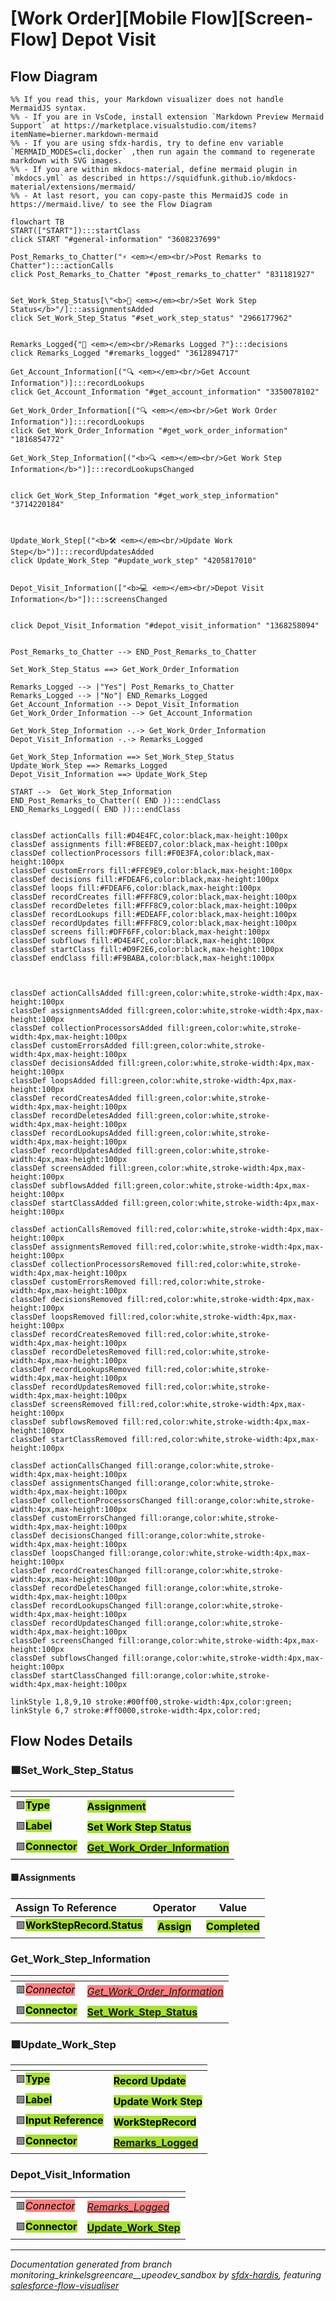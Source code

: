 # [Work Order][Mobile Flow][Screen-Flow] Depot Visit

## Flow Diagram

```mermaid
%% If you read this, your Markdown visualizer does not handle MermaidJS syntax.
%% - If you are in VsCode, install extension `Markdown Preview Mermaid Support` at https://marketplace.visualstudio.com/items?itemName=bierner.markdown-mermaid
%% - If you are using sfdx-hardis, try to define env variable `MERMAID_MODES=cli,docker` ,then run again the command to regenerate markdown with SVG images.
%% - If you are within mkdocs-material, define mermaid plugin in `mkdocs.yml` as described in https://squidfunk.github.io/mkdocs-material/extensions/mermaid/
%% - At last resort, you can copy-paste this MermaidJS code in https://mermaid.live/ to see the Flow Diagram

flowchart TB
START(["START"]):::startClass
click START "#general-information" "3608237699"

Post_Remarks_to_Chatter("⚡ <em></em><br/>Post Remarks to Chatter"):::actionCalls
click Post_Remarks_to_Chatter "#post_remarks_to_chatter" "831181927"


Set_Work_Step_Status[\"<b>🟰 <em></em><br/>Set Work Step Status</b>"/]:::assignmentsAdded
click Set_Work_Step_Status "#set_work_step_status" "2966177962"


Remarks_Logged{"🔀 <em></em><br/>Remarks Logged ?"}:::decisions
click Remarks_Logged "#remarks_logged" "3612894717"

Get_Account_Information[("🔍 <em></em><br/>Get Account Information")]:::recordLookups
click Get_Account_Information "#get_account_information" "3350078102"

Get_Work_Order_Information[("🔍 <em></em><br/>Get Work Order Information")]:::recordLookups
click Get_Work_Order_Information "#get_work_order_information" "1816854772"

Get_Work_Step_Information[("<b>🔍 <em></em><br/>Get Work Step Information</b>")]:::recordLookupsChanged


click Get_Work_Step_Information "#get_work_step_information" "3714220184"



Update_Work_Step[("<b>🛠️ <em></em><br/>Update Work Step</b>")]:::recordUpdatesAdded
click Update_Work_Step "#update_work_step" "4205817010"


Depot_Visit_Information(["<b>💻 <em></em><br/>Depot Visit Information</b>"]):::screensChanged


click Depot_Visit_Information "#depot_visit_information" "1368258094"


Post_Remarks_to_Chatter --> END_Post_Remarks_to_Chatter

Set_Work_Step_Status ==> Get_Work_Order_Information

Remarks_Logged --> |"Yes"| Post_Remarks_to_Chatter
Remarks_Logged --> |"No"| END_Remarks_Logged
Get_Account_Information --> Depot_Visit_Information
Get_Work_Order_Information --> Get_Account_Information

Get_Work_Step_Information -.-> Get_Work_Order_Information
Depot_Visit_Information -.-> Remarks_Logged

Get_Work_Step_Information ==> Set_Work_Step_Status
Update_Work_Step ==> Remarks_Logged
Depot_Visit_Information ==> Update_Work_Step

START -->  Get_Work_Step_Information
END_Post_Remarks_to_Chatter(( END )):::endClass
END_Remarks_Logged(( END )):::endClass


classDef actionCalls fill:#D4E4FC,color:black,max-height:100px
classDef assignments fill:#FBEED7,color:black,max-height:100px
classDef collectionProcessors fill:#F0E3FA,color:black,max-height:100px
classDef customErrors fill:#FFE9E9,color:black,max-height:100px
classDef decisions fill:#FDEAF6,color:black,max-height:100px
classDef loops fill:#FDEAF6,color:black,max-height:100px
classDef recordCreates fill:#FFF8C9,color:black,max-height:100px
classDef recordDeletes fill:#FFF8C9,color:black,max-height:100px
classDef recordLookups fill:#EDEAFF,color:black,max-height:100px
classDef recordUpdates fill:#FFF8C9,color:black,max-height:100px
classDef screens fill:#DFF6FF,color:black,max-height:100px
classDef subflows fill:#D4E4FC,color:black,max-height:100px
classDef startClass fill:#D9F2E6,color:black,max-height:100px
classDef endClass fill:#F9BABA,color:black,max-height:100px



classDef actionCallsAdded fill:green,color:white,stroke-width:4px,max-height:100px
classDef assignmentsAdded fill:green,color:white,stroke-width:4px,max-height:100px
classDef collectionProcessorsAdded fill:green,color:white,stroke-width:4px,max-height:100px
classDef customErrorsAdded fill:green,color:white,stroke-width:4px,max-height:100px
classDef decisionsAdded fill:green,color:white,stroke-width:4px,max-height:100px
classDef loopsAdded fill:green,color:white,stroke-width:4px,max-height:100px
classDef recordCreatesAdded fill:green,color:white,stroke-width:4px,max-height:100px
classDef recordDeletesAdded fill:green,color:white,stroke-width:4px,max-height:100px
classDef recordLookupsAdded fill:green,color:white,stroke-width:4px,max-height:100px
classDef recordUpdatesAdded fill:green,color:white,stroke-width:4px,max-height:100px
classDef screensAdded fill:green,color:white,stroke-width:4px,max-height:100px
classDef subflowsAdded fill:green,color:white,stroke-width:4px,max-height:100px
classDef startClassAdded fill:green,color:white,stroke-width:4px,max-height:100px

classDef actionCallsRemoved fill:red,color:white,stroke-width:4px,max-height:100px
classDef assignmentsRemoved fill:red,color:white,stroke-width:4px,max-height:100px
classDef collectionProcessorsRemoved fill:red,color:white,stroke-width:4px,max-height:100px
classDef customErrorsRemoved fill:red,color:white,stroke-width:4px,max-height:100px
classDef decisionsRemoved fill:red,color:white,stroke-width:4px,max-height:100px
classDef loopsRemoved fill:red,color:white,stroke-width:4px,max-height:100px
classDef recordCreatesRemoved fill:red,color:white,stroke-width:4px,max-height:100px
classDef recordDeletesRemoved fill:red,color:white,stroke-width:4px,max-height:100px
classDef recordLookupsRemoved fill:red,color:white,stroke-width:4px,max-height:100px
classDef recordUpdatesRemoved fill:red,color:white,stroke-width:4px,max-height:100px
classDef screensRemoved fill:red,color:white,stroke-width:4px,max-height:100px
classDef subflowsRemoved fill:red,color:white,stroke-width:4px,max-height:100px
classDef startClassRemoved fill:red,color:white,stroke-width:4px,max-height:100px

classDef actionCallsChanged fill:orange,color:white,stroke-width:4px,max-height:100px
classDef assignmentsChanged fill:orange,color:white,stroke-width:4px,max-height:100px
classDef collectionProcessorsChanged fill:orange,color:white,stroke-width:4px,max-height:100px
classDef customErrorsChanged fill:orange,color:white,stroke-width:4px,max-height:100px
classDef decisionsChanged fill:orange,color:white,stroke-width:4px,max-height:100px
classDef loopsChanged fill:orange,color:white,stroke-width:4px,max-height:100px
classDef recordCreatesChanged fill:orange,color:white,stroke-width:4px,max-height:100px
classDef recordDeletesChanged fill:orange,color:white,stroke-width:4px,max-height:100px
classDef recordLookupsChanged fill:orange,color:white,stroke-width:4px,max-height:100px
classDef recordUpdatesChanged fill:orange,color:white,stroke-width:4px,max-height:100px
classDef screensChanged fill:orange,color:white,stroke-width:4px,max-height:100px
classDef subflowsChanged fill:orange,color:white,stroke-width:4px,max-height:100px
classDef startClassChanged fill:orange,color:white,stroke-width:4px,max-height:100px
  
linkStyle 1,8,9,10 stroke:#00ff00,stroke-width:4px,color:green;
linkStyle 6,7 stroke:#ff0000,stroke-width:4px,color:red;
```

## Flow Nodes Details

### 🟩Set_Work_Step_Status

|<!-- -->|<!-- -->|
|:---|:---|
|🟩<span style="background-color: #a6e22e; color: black;"><b>Type</b></span>|<span style="background-color: #a6e22e; color: black;"><b>Assignment</b></span>|
|🟩<span style="background-color: #a6e22e; color: black;"><b>Label</b></span>|<span style="background-color: #a6e22e; color: black;"><b>Set Work Step Status</b></span>|
|🟩<span style="background-color: #a6e22e; color: black;"><b>Connector</b></span>|<span style="background-color: #a6e22e; color: black;"><b>[Get_Work_Order_Information](#get_work_order_information)</b></span>|

#### 🟩Assignments

|Assign To Reference|Operator|Value|
|:-- |:--:|:--: |
|🟩<span style="background-color: #a6e22e; color: black;"><b>WorkStepRecord.Status</b></span>|<span style="background-color: #a6e22e; color: black;"><b> Assign</b></span>|<span style="background-color: #a6e22e; color: black;"><b>Completed</b></span>|

### Get_Work_Step_Information

|<!-- -->|<!-- -->|
|:---|:---|
|🟥<span style="background-color: #ff7f7f; color: black;"><i>Connector</i></span>|<span style="background-color: #ff7f7f; color: black;"><i>[Get_Work_Order_Information](#get_work_order_information)</i></span>|
|🟩<span style="background-color: #a6e22e; color: black;"><b>Connector</b></span>|<span style="background-color: #a6e22e; color: black;"><b>[Set_Work_Step_Status](#set_work_step_status)</b></span>|

### 🟩Update_Work_Step

|<!-- -->|<!-- -->|
|:---|:---|
|🟩<span style="background-color: #a6e22e; color: black;"><b>Type</b></span>|<span style="background-color: #a6e22e; color: black;"><b>Record Update</b></span>|
|🟩<span style="background-color: #a6e22e; color: black;"><b>Label</b></span>|<span style="background-color: #a6e22e; color: black;"><b>Update Work Step</b></span>|
|🟩<span style="background-color: #a6e22e; color: black;"><b>Input Reference</b></span>|<span style="background-color: #a6e22e; color: black;"><b>WorkStepRecord</b></span>|
|🟩<span style="background-color: #a6e22e; color: black;"><b>Connector</b></span>|<span style="background-color: #a6e22e; color: black;"><b>[Remarks_Logged](#remarks_logged)</b></span>|

### Depot_Visit_Information

|<!-- -->|<!-- -->|
|:---|:---|
|🟥<span style="background-color: #ff7f7f; color: black;"><i>Connector</i></span>|<span style="background-color: #ff7f7f; color: black;"><i>[Remarks_Logged](#remarks_logged)</i></span>|
|🟩<span style="background-color: #a6e22e; color: black;"><b>Connector</b></span>|<span style="background-color: #a6e22e; color: black;"><b>[Update_Work_Step](#update_work_step)</b></span>|

___

_Documentation generated from branch monitoring_krinkelsgreencare__upeodev_sandbox by [sfdx-hardis](https://sfdx-hardis.cloudity.com), featuring [salesforce-flow-visualiser](https://github.com/toddhalfpenny/salesforce-flow-visualiser)_